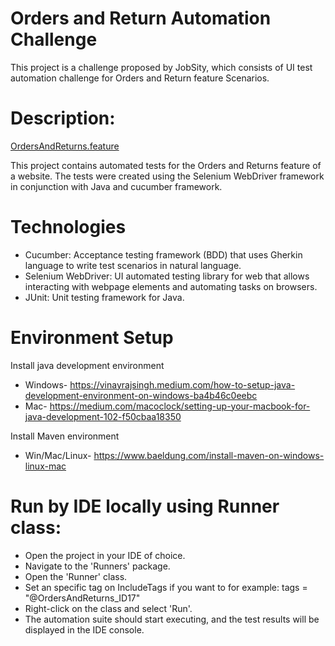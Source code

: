# Orders and Return Automation Challenge
This project is a challenge proposed by JobSity, which consists of  UI test automation challenge for Orders and Return feature Scenarios.

# Description:

[OrdersAndReturns.feature](https://github.com/MiltonDenysDesafios/OrdersAndReturnsAutomationTests/tree/master/src/test/java/features)

This project contains automated tests for the Orders and Returns feature of a website. The tests were created using the Selenium WebDriver framework in conjunction with Java and cucumber framework.


# Technologies

- Cucumber: Acceptance testing framework (BDD) that uses Gherkin language to write test scenarios in natural language.
- Selenium WebDriver: UI automated testing library for web that allows interacting with webpage elements and automating tasks on browsers.
- JUnit: Unit testing framework for Java.

# Environment Setup

Install java development environment
- Windows- https://vinayrajsingh.medium.com/how-to-setup-java-development-environment-on-windows-ba4b46c0eebc
- Mac- https://medium.com/macoclock/setting-up-your-macbook-for-java-development-102-f50cbaa18350

Install Maven environment
- Win/Mac/Linux- https://www.baeldung.com/install-maven-on-windows-linux-mac

# Run by IDE locally using Runner class:

- Open the project in your IDE of choice.
 - Navigate to the 'Runners' package.
 - Open the 'Runner' class.
 - Set an specific tag on IncludeTags if you want to for example:   tags = "@OrdersAndReturns_ID17"
 - Right-click on the class and select 'Run'.
 - The automation suite should start executing, and the test results will be displayed in the IDE console.

